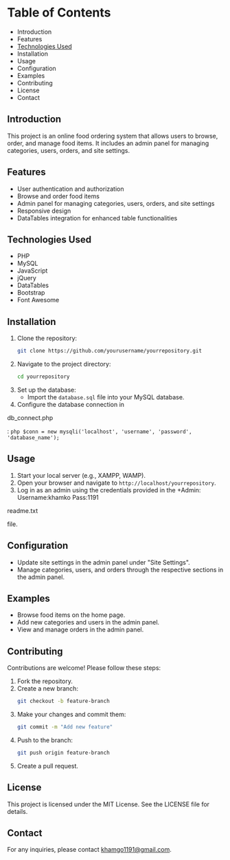 # Table of Contents
- Introduction
- Features
- [Technologies Used](#technologies-used)
- Installation
- Usage
- Configuration
- Examples
- Contributing
- License
- Contact

## Introduction
This project is an online food ordering system that allows users to browse, order, and manage food items. It includes an admin panel for managing categories, users, orders, and site settings.

## Features
- User authentication and authorization
- Browse and order food items
- Admin panel for managing categories, users, orders, and site settings
- Responsive design
- DataTables integration for enhanced table functionalities

## Technologies Used
- PHP
- MySQL
- JavaScript
- jQuery
- DataTables
- Bootstrap
- Font Awesome

## Installation
1. Clone the repository:
    ```sh
    git clone https://github.com/yourusername/yourrepository.git
    ```
2. Navigate to the project directory:
    ```sh
    cd yourrepository
    ```
3. Set up the database:
    - Import the `database.sql` file into your MySQL database.
4. Configure the database connection in 

db_connect.php

:
    ```php
    $conn = new mysqli('localhost', 'username', 'password', 'database_name');
    ```

## Usage
1. Start your local server (e.g., XAMPP, WAMP).
2. Open your browser and navigate to `http://localhost/yourrepository`.
3. Log in as an admin using the credentials provided in the 
+Admin: 
Username:khamko
Pass:1191


readme.txt

 file.

## Configuration
- Update site settings in the admin panel under "Site Settings".
- Manage categories, users, and orders through the respective sections in the admin panel.

## Examples
- Browse food items on the home page.
- Add new categories and users in the admin panel.
- View and manage orders in the admin panel.

## Contributing
Contributions are welcome! Please follow these steps:
1. Fork the repository.
2. Create a new branch:
    ```sh
    git checkout -b feature-branch
    ```
3. Make your changes and commit them:
    ```sh
    git commit -m "Add new feature"
    ```
4. Push to the branch:
    ```sh
    git push origin feature-branch
    ```
5. Create a pull request.

## License
This project is licensed under the MIT License. See the LICENSE file for details.

## Contact
For any inquiries, please contact [khamgo1191@gmail.com](mailto:khamgo1191@gmail.com).